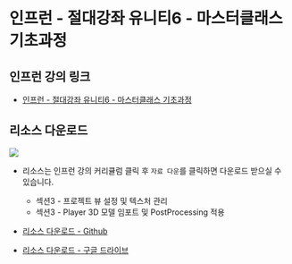 # 인프런 - 절대강좌 유니티6 - 마스터클래스 기초과정

## 인프런 강의 링크

- [인프런 - 절대강좌 유니티6 - 마스터클래스 기초과정](https://www.inflearn.com/course/절대강좌-유니티6-tps)

## 리소스 다운로드

![](./Resources/335596.png)

- 리소스는 인프런 강의 커리큘럼 클릭 후 `자료 다운`를 클릭하면  다운로드 받으실 수 있습니다. 
  - 섹션3 - 프로젝트 뷰 설정 및 텍스처 관리
  - 섹션3 - Player 3D 모델 임포트 및 PostProcessing 적용 

- [리소스 다운로드 - Github](./Resources/Resources.zip)
- [리소스 다운로드 - 구글 드라이브](https://drive.google.com/file/d/1v_Vx1qfZybgVDfbRqHXe0nQIyUT6UKXb/view?usp=share_link)